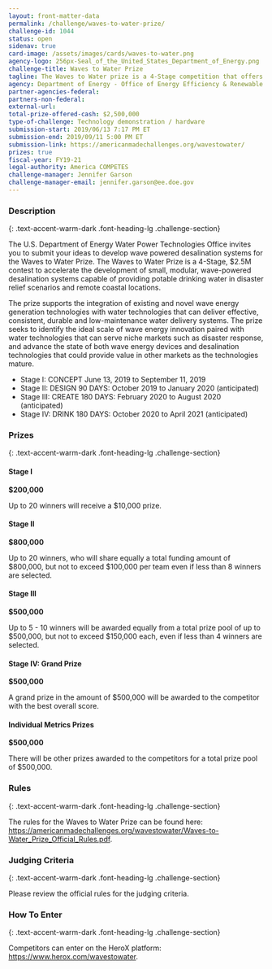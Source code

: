 ```yaml
---
layout: front-matter-data
permalink: /challenge/waves-to-water-prize/
challenge-id: 1044
status: open
sidenav: true
card-image: /assets/images/cards/waves-to-water.png
agency-logo: 256px-Seal_of_the_United_States_Department_of_Energy.png
challenge-title: Waves to Water Prize
tagline: The Waves to Water prize is a 4-Stage competition that offers up to $2.5 million in cash prizes, with a goal to demonstrate small, modular, cost-competitive desalination systems that use the power of ocean waves to provide clean drinking water for disaster recovery and for remote and coastal communities.
agency: Department of Energy - Office of Energy Efficiency & Renewable Energy
partner-agencies-federal: 
partners-non-federal: 
external-url:
total-prize-offered-cash: $2,500,000
type-of-challenge: Technology demonstration / hardware
submission-start: 2019/06/13 7:17 PM ET
submission-end: 2019/09/11 5:00 PM ET
submission-link: https://americanmadechallenges.org/wavestowater/ 
prizes: true
fiscal-year: FY19-21
legal-authority: America COMPETES
challenge-manager: Jennifer Garson
challenge-manager-email: jennifer.garson@ee.doe.gov 
---
```




<!-- Description start -->
### Description
{: .text-accent-warm-dark .font-heading-lg .challenge-section}

<div class="description">
<p>The U.S. Department of Energy Water Power Technologies Office invites you to submit your ideas to develop wave powered desalination systems for the Waves to Water Prize. The Waves to Water Prize is a 4-Stage, $2.5M contest to accelerate the development of small, modular, wave-powered desalination systems capable of providing potable drinking water in disaster relief scenarios and remote coastal locations.</p>
<p>The prize supports the integration of existing and novel wave energy generation technologies with water technologies that can deliver effective, consistent, durable and low-maintenance water delivery systems. The prize seeks to identify the ideal scale of wave energy innovation paired with water technologies that can serve niche markets such as disaster response, and advance the state of both wave energy devices and desalination technologies that could provide value in other markets as the technologies mature.</p>
<ul><li>Stage I: CONCEPT June 13, 2019 to September 11, 2019</li>
<li>Stage II: DESIGN 90 DAYS: October 2019 to January 2020 (anticipated)</li> 
<li>Stage III: CREATE 180 DAYS: February 2020 to August 2020 (anticipated)</li>
<li>Stage IV: DRINK 180 DAYS: October 2020 to April 2021 (anticipated)</li>
</ul>
  </div>

<!-- Prizes start -->
### Prizes
{: .text-accent-warm-dark .font-heading-lg .challenge-section}

<div class="prize-item">
<h4>Stage I</h4>
<p><strong>$200,000</strong></p>
<div class="description">
<p>Up to 20 winners will receive a $10,000 prize.</p>
</div>
</div>
<div class="prize-item">
<h4>Stage II</h4>
<p><strong>$800,000</strong></p>
<div class="description">
<p>Up to 20 winners, who will share equally a total funding amount of $800,000, but not to exceed $100,000 per team even if less than 8 winners are selected.</p>
</div>
</div>
<div class="prize-item">
<h4>Stage III</h4>
<p><strong>$500,000</strong></p>
<div class="description">
<p>Up to 5 - 10 winners will be awarded equally from a total prize pool of up to $500,000, but not to exceed $150,000 each, even if less than 4 winners are selected.</p>
</div>
</div>
<div class="prize-item">
<h4>Stage IV: Grand Prize</h4>
<p><strong>$500,000</strong></p>
<div class="description">
<p>A grand prize in the amount of $500,000 will be awarded to the competitor with the best overall score.</p>
</div>
</div>
<div class="prize-item">
<h4>Individual Metrics Prizes</h4>
<p><strong>$500,000</strong></p>
<div class="description">
<p>There will be other prizes awarded to the competitors for a total prize pool of $500,000.</p>
</div>
</div>

<!-- Rules start -->
### Rules 
{: .text-accent-warm-dark .font-heading-lg .challenge-section}

<div class="rules">
<p>The rules for the Waves to Water Prize can be found here: <a href="https://americanmadechallenges.org/wavestowater/Waves-to-Water_Prize_Official_Rules.pdf" target="_blank" rel="noopener">https://americanmadechallenges.org/wavestowater/Waves-to-Water_Prize_Official_Rules.pdf</a>.</p>
</div>

<!-- Judging start -->
### Judging Criteria
{: .text-accent-warm-dark .font-heading-lg .challenge-section}

<div class="judging-criteria">
<p>Please review the official rules for the judging criteria.</p>
  </div>

<!--  How To Enter start -->
### How To Enter
{: .text-accent-warm-dark .font-heading-lg .challenge-section}

<div class="how-to-enter">
<p>Competitors can enter on the HeroX platform: <a href="https://www.herox.com/wavestowater" target="_blank" rel="noopener">https://www.herox.com/wavestowater</a>.</p>
  </div>
